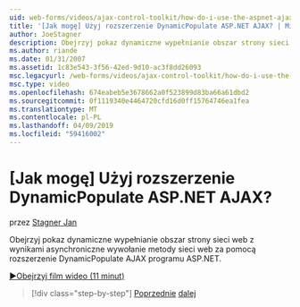 ```yaml
---
uid: web-forms/videos/ajax-control-toolkit/how-do-i-use-the-aspnet-ajax-dynamicpopulate-extender
title: '[Jak mogę] Użyj rozszerzenie DynamicPopulate ASP.NET AJAX? | Microsoft Docs'
author: JoeStagner
description: Obejrzyj pokaz dynamiczne wypełnianie obszar strony sieci web z wynikami asynchronicznego urzędu certyfikacji przy użyciu rozszerzeń ASP.NET AJAX DynamicPopulate...
ms.author: riande
ms.date: 01/31/2007
ms.assetid: 1c83e543-3f56-42ed-9d10-ac3f8dd26093
msc.legacyurl: /web-forms/videos/ajax-control-toolkit/how-do-i-use-the-aspnet-ajax-dynamicpopulate-extender
msc.type: video
ms.openlocfilehash: 674eabeb5e3678662a0f523899d83ba66a61dbd2
ms.sourcegitcommit: 0f1119340e4464720cfd16d0ff15764746ea1fea
ms.translationtype: MT
ms.contentlocale: pl-PL
ms.lasthandoff: 04/09/2019
ms.locfileid: "59416002"
---
```

# <a name="how-do-i-use-the-aspnet-ajax-dynamicpopulate-extender"></a>[Jak mogę] Użyj rozszerzenie DynamicPopulate ASP.NET AJAX?

przez [Stagner Jan](https://github.com/JoeStagner)

Obejrzyj pokaz dynamiczne wypełnianie obszar strony sieci web z wynikami asynchroniczne wywołanie metody sieci web za pomocą rozszerzenie DynamicPopulate AJAX programu ASP.NET.

[&#9654;Obejrzyj film wideo (11 minut)](https://channel9.msdn.com/Blogs/ASP-NET-Site-Videos/how-do-i-use-the-aspnet-ajax-dynamicpopulate-extender)

> [!div class="step-by-step"]
> [Poprzednie](how-do-i-use-the-aspnet-ajax-draggable-panel-extender.md)
> [dalej](how-do-i-use-the-aspnet-ajax-filteredtextbox-extender.md)
